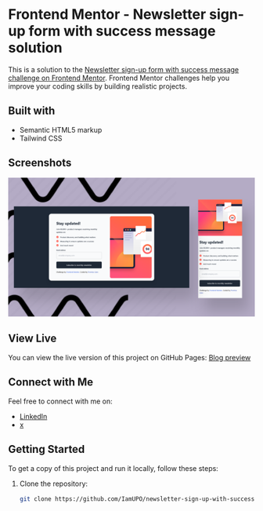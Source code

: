 # Frontend Mentor - Newsletter sign-up form with success message solution

This is a solution to the [Newsletter sign-up form with success message challenge on Frontend Mentor](https://www.frontendmentor.io/challenges/newsletter-signup-form-with-success-message-3FC1AZbNrv). Frontend Mentor challenges help you improve your coding skills by building realistic projects.

## Built with

- Semantic HTML5 markup
- Tailwind CSS

## Screenshots

![Screenshot 1](img/screenshot.png)

## View Live

You can view the live version of this project on GitHub Pages: [Blog preview](https://iamupo.github.io/newsletter-sign-up-with-success-message-main/)

## Connect with Me

Feel free to connect with me on:

- [LinkedIn](https://www.linkedin.com/in/iamupo/)
- [x](https://www.x.com/iamupo/)

## Getting Started

To get a copy of this project and run it locally, follow these steps:

1. Clone the repository:

   ```bash
   git clone https://github.com/IamUPO/newsletter-sign-up-with-success-message-main.git
